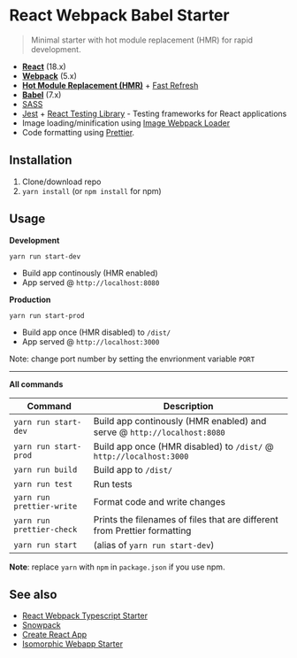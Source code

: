 # React Webpack Babel Starter
> Minimal starter with hot module replacement (HMR) for rapid development.

* **[React](https://facebook.github.io/react/)** (18.x)
* **[Webpack](https://webpack.js.org/)** (5.x)
* **[Hot Module Replacement (HMR)](https://webpack.js.org/concepts/hot-module-replacement/)** + [Fast Refresh](https://github.com/pmmmwh/react-refresh-webpack-plugin)
* **[Babel](http://babeljs.io/)** (7.x)
* [SASS](http://sass-lang.com/)
* [Jest](https://facebook.github.io/jest/) + [React Testing Library](https://testing-library.com/docs/react-testing-library/intro) - Testing frameworks for React applications
* Image loading/minification using [Image Webpack Loader](https://github.com/tcoopman/image-webpack-loader)
* Code formatting using [Prettier](https://github.com/prettier/prettier).

## Installation
1. Clone/download repo
2. `yarn install` (or `npm install` for npm)

## Usage
**Development**

`yarn run start-dev`

* Build app continously (HMR enabled)
* App served @ `http://localhost:8080`

**Production**

`yarn run start-prod`

* Build app once (HMR disabled) to `/dist/`
* App served @ `http://localhost:3000`

Note: change port number by setting the envrionment variable `PORT` 

---

**All commands**

Command | Description
--- | ---
`yarn run start-dev` | Build app continously (HMR enabled) and serve @ `http://localhost:8080`
`yarn run start-prod` | Build app once (HMR disabled) to `/dist/` @ `http://localhost:3000`
`yarn run build` | Build app to `/dist/`
`yarn run test` | Run tests
`yarn run prettier-write` | Format code and write changes
`yarn run prettier-check` | Prints the filenames of files that are different from Prettier formatting
`yarn run start` | (alias of `yarn run start-dev`)

**Note**: replace `yarn` with `npm` in `package.json` if you use npm.

## See also
* [React Webpack Typescript Starter](https://github.com/vikpe/react-webpack-typescript-starter)
* [Snowpack](https://github.com/snowpackjs/snowpack)
* [Create React App](https://github.com/facebook/create-react-app)
* [Isomorphic Webapp Starter](https://github.com/vikpe/isomorphic-webapp-starter)
